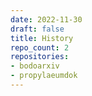 ```yaml
---
date: 2022-11-30
draft: false
title: History
repo_count: 2
repositories:
- bodoarxiv
- propylaeumdok
---
```



